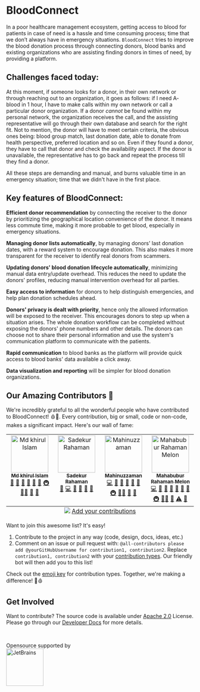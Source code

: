 # BloodConnect

In a poor healthcare management ecosystem, getting access to blood for patients in case of need is a hassle and time consuming process; time that we don’t always have in emergency situations. `BloodConnect` tries to improve the blood donation process through connecting donors, blood banks and existing organizations who are assisting finding donors in times of need, by providing a platform.

## Challenges faced today:

At this moment, if someone looks for a donor, in their own network or through reaching out to an organization, it goes as follows: if I need A- blood in 1 hour, I have to make calls within my own network or call a particular donor organization. If a donor _cannot_ be found within my personal network, the organization receives the call, and the assisting representative will go through their own database and search for the right fit. Not to mention, the donor will have to meet certain criteria, the obvious ones being: blood group match, last donation date, able to donate from health perspective, preferred location and so on. Even if they found a donor, they have to call that donor and check the availability aspect. If the donor is unavailable, the representative has to go back and repeat the process till they find a donor.

All these steps are demanding and manual, and burns valuable time in an emergency situation; time that we didn't have in the first place. 


## Key features of BloodConnect: 

**Efficient donor recommendation** by connecting the receiver to the donor by prioritizing the geographical location convenience of the donor. It means less commute time, making it more probable to get blood, especially in emergency situations.

**Managing donor lists automatically**, by  managing donors' last donation dates, with a reward system to encourage donation. This also makes it more transparent for the receiver to identify real donors from scammers.

**Updating donors' blood donation lifecycle automatically**, minimizing manual data entry/update overhead. This reduces the need to update the donors' profiles, reducing manual intervention overhead for all parties.

**Easy access to information** for donors to help distinguish emergencies, and help plan donation schedules ahead.

**Donors' privacy is dealt with priority**, hence only the allowed information will be exposed to the receiver. This encourages donors to step up when a situation arises. The whole donation workflow can be completed without exposing the donors' phone numbers and other details. The donors can choose not to share their personal information and use the system's communication platform to communicate with the patients.

**Rapid communication** to blood banks as the platform will provide quick access to blood banks' data available a click away. 

**Data visualization and reporting** will be simpler for blood donation organizations.

## Our Amazing Contributors 🌟

We're incredibly grateful to all the wonderful people who have contributed to BloodConnect! 🩸💖. Every contribution, big or small, code or non-code, makes a significant impact. Here's our wall of fame:

<!-- ALL-CONTRIBUTORS-LIST:START - Do not remove or modify this section -->
<!-- prettier-ignore-start -->
<!-- markdownlint-disable -->
<table>
  <tbody>
    <tr>
      <td align="center" valign="top" width="14.28%"><a href="https://github.com/KhirulIslam"><img src="https://avatars.githubusercontent.com/u/10114629?v=4?s=100" width="100px;" alt="Md khirul Islam"/><br /><sub><b>Md khirul Islam</b></sub></a><br /><a href="#projectManagement-KhirulIslam" title="Project Management">📆</a> <a href="#research-KhirulIslam" title="Research">🔬</a> <a href="https://github.com/CraftsmenLtd/BloodConnect/pulls?q=is%3Apr+reviewed-by%3AKhirulIslam" title="Reviewed Pull Requests">👀</a> <a href="#talk-KhirulIslam" title="Talks">📢</a> <a href="https://github.com/CraftsmenLtd/BloodConnect/commits?author=KhirulIslam" title="Documentation">📖</a> <a href="#ideas-KhirulIslam" title="Ideas, Planning, & Feedback">🤔</a> <a href="#infra-KhirulIslam" title="Infrastructure (Hosting, Build-Tools, etc)">🚇</a> <a href="#mentoring-KhirulIslam" title="Mentoring">🧑‍🏫</a> <a href="#maintenance-KhirulIslam" title="Maintenance">🚧</a> <a href="#question-KhirulIslam" title="Answering Questions">💬</a></td>
      <td align="center" valign="top" width="14.28%"><a href="https://github.com/Biplob14"><img src="https://avatars.githubusercontent.com/u/11816821?v=4?s=100" width="100px;" alt="Sadekur Rahaman"/><br /><sub><b>Sadekur Rahaman</b></sub></a><br /><a href="https://github.com/CraftsmenLtd/BloodConnect/issues?q=author%3ABiplob14" title="Bug reports">🐛</a> <a href="https://github.com/CraftsmenLtd/BloodConnect/commits?author=Biplob14" title="Code">💻</a> <a href="https://github.com/CraftsmenLtd/BloodConnect/commits?author=Biplob14" title="Documentation">📖</a> <a href="#ideas-Biplob14" title="Ideas, Planning, & Feedback">🤔</a> <a href="#question-Biplob14" title="Answering Questions">💬</a> <a href="#research-Biplob14" title="Research">🔬</a></td>
      <td align="center" valign="top" width="14.28%"><a href="https://github.com/mahinuzzaman"><img src="https://avatars.githubusercontent.com/u/56755200?v=4?s=100" width="100px;" alt="Mahinuzzaman"/><br /><sub><b>Mahinuzzaman</b></sub></a><br /><a href="https://github.com/CraftsmenLtd/BloodConnect/commits?author=mahinuzzaman" title="Code">💻</a> <a href="https://github.com/CraftsmenLtd/BloodConnect/issues?q=author%3Amahinuzzaman" title="Bug reports">🐛</a> <a href="https://github.com/CraftsmenLtd/BloodConnect/pulls?q=is%3Apr+reviewed-by%3Amahinuzzaman" title="Reviewed Pull Requests">👀</a> <a href="#talk-mahinuzzaman" title="Talks">📢</a> <a href="https://github.com/CraftsmenLtd/BloodConnect/commits?author=mahinuzzaman" title="Documentation">📖</a> <a href="#ideas-mahinuzzaman" title="Ideas, Planning, & Feedback">🤔</a> <a href="#infra-mahinuzzaman" title="Infrastructure (Hosting, Build-Tools, etc)">🚇</a> <a href="#mentoring-mahinuzzaman" title="Mentoring">🧑‍🏫</a> <a href="#maintenance-mahinuzzaman" title="Maintenance">🚧</a> <a href="#question-mahinuzzaman" title="Answering Questions">💬</a></td>
      <td align="center" valign="top" width="14.28%"><a href="https://github.com/melon-ruet"><img src="https://avatars.githubusercontent.com/u/4718893?v=4?s=100" width="100px;" alt="Mahabubur Rahaman Melon"/><br /><sub><b>Mahabubur Rahaman Melon</b></sub></a><br /><a href="https://github.com/CraftsmenLtd/BloodConnect/commits?author=melon-ruet" title="Code">💻</a> <a href="#projectManagement-melon-ruet" title="Project Management">📆</a> <a href="#research-melon-ruet" title="Research">🔬</a> <a href="https://github.com/CraftsmenLtd/BloodConnect/pulls?q=is%3Apr+reviewed-by%3Amelon-ruet" title="Reviewed Pull Requests">👀</a> <a href="#talk-melon-ruet" title="Talks">📢</a> <a href="https://github.com/CraftsmenLtd/BloodConnect/commits?author=melon-ruet" title="Documentation">📖</a> <a href="#ideas-melon-ruet" title="Ideas, Planning, & Feedback">🤔</a> <a href="#infra-melon-ruet" title="Infrastructure (Hosting, Build-Tools, etc)">🚇</a> <a href="#mentoring-melon-ruet" title="Mentoring">🧑‍🏫</a> <a href="#maintenance-melon-ruet" title="Maintenance">🚧</a> <a href="https://github.com/CraftsmenLtd/BloodConnect/commits?author=melon-ruet" title="Tests">⚠️</a> <a href="#question-melon-ruet" title="Answering Questions">💬</a></td>
    </tr>
  </tbody>
  <tfoot>
    <tr>
      <td align="center" size="13px" colspan="7">
        <img src="https://raw.githubusercontent.com/all-contributors/all-contributors-cli/1b8533af435da9854653492b1327a23a4dbd0a10/assets/logo-small.svg">
          <a href="https://all-contributors.js.org/docs/en/bot/usage">Add your contributions</a>
        </img>
      </td>
    </tr>
  </tfoot>
</table>

<!-- markdownlint-restore -->
<!-- prettier-ignore-end -->

<!-- ALL-CONTRIBUTORS-LIST:END -->

Want to join this awesome list? It's easy! 
1. Contribute to the project in any way (code, design, docs, ideas, etc.)
2. Comment on an issue or pull request with: `@all-contributors please add @yourGitHubUsername for contribution1, contribution2`. Replace `contribution1, contribution2` with your [contribution types](https://allcontributors.org/docs/en/emoji-key). Our friendly bot will then add you to this list!

Check out the [emoji key](https://allcontributors.org/docs/en/emoji-key) for contribution types. Together, we're making a difference! 💪🩸

## Get Involved

Want to contribute? The source code is available under [Apache 2.0](./LICENSE) License. Please go through our [Developer Docs](https://craftsmenltd.github.io/BloodConnect) for more details.

<br/>

Opensource supported by    
<a href="https://jb.gg/OpenSourceSupport">
  <img src="https://resources.jetbrains.com/storage/products/company/brand/logos/jb_beam.svg" alt="JetBrains" width="100"/>
</a>